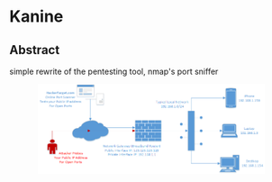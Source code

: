 # Kanine
## Abstract
simple rewrite of the pentesting tool, nmap's port sniffer

<p align="center"><img src="https://github.com/Yehdar/kanine/blob/main/demo/demo.png" width="80%"></p>
